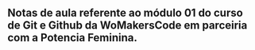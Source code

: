 ## Notas de aula referente ao módulo 01 do curso de Git e Github da WoMakersCode em parceiria com a Potencia Feminina. 